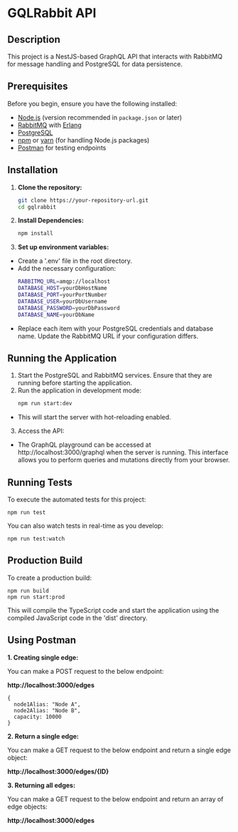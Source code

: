 # GQLRabbit API

## Description

This project is a NestJS-based GraphQL API that interacts with RabbitMQ for message handling and PostgreSQL for data persistence.

## Prerequisites

Before you begin, ensure you have the following installed:

- [Node.js](https://nodejs.org/) (version recommended in `package.json` or later)
- [RabbitMQ](https://www.rabbitmq.com/download.html) with [Erlang](https://www.erlang.org/downloads)
- [PostgreSQL](https://www.postgresql.org/download/)
- [npm](https://www.npmjs.com/get-npm) or [yarn](https://yarnpkg.com/getting-started/install) (for handling Node.js packages)
- [Postman](https://www.postman.com/downloads/) for testing endpoints

## Installation

1. **Clone the repository:**

   ```bash
   git clone https://your-repository-url.git
   cd gqlrabbit

   ```

2. **Install Dependencies:**

   ```bash
   npm install

   ```

3. **Set up environment variables:**

- Create a '.env' file in the root directory.
- Add the necessary configuration:
  ```bash
  RABBITMQ_URL=amqp://localhost
  DATABASE_HOST=yourDbHostName
  DATABASE_PORT=yourPortNumber
  DATABASE_USER=yourDbUsername
  DATABASE_PASSWORD=yourDbPassword
  DATABASE_NAME=yourDbName
  ```
- Replace each item with your PostgreSQL credentials and database name. Update the RabbitMQ URL if your configuration differs.

## Running the Application

1. Start the PostgreSQL and RabbitMQ services. Ensure that they are running before starting the application.
2. Run the application in development mode:
   ```bash
   npm run start:dev
   ```

- This will start the server with hot-reloading enabled.

3. Access the API:

- The GraphQL playground can be accessed at http://localhost:3000/graphql when the server is running. This interface allows you to perform queries and mutations directly from your browser.

## Running Tests

To execute the automated tests for this project:

    npm run test

You can also watch tests in real-time as you develop:

    npm run test:watch

## Production Build

To create a production build:

    npm run build
    npm run start:prod

This will compile the TypeScript code and start the application using the compiled JavaScript code in the 'dist' directory.

## Using Postman

**1. Creating single edge:**

You can make a POST request to the below endpoint:

**http://localhost:3000/edges**

    {
      node1Alias: "Node A",
      node2Alias: "Node B",
      capacity: 10000
    }

**2. Return a single edge:**

You can make a GET request to the below endpoint and return a single edge object:

**http://localhost:3000/edges/{ID}**

**3. Returning all edges:**

You can make a GET request to the below endpoint and return an array of edge objects:

**http://localhost:3000/edges**
